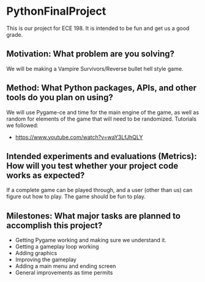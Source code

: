 # PythonFinalProject
This is our project for ECE 198. It is intended to be fun and get us a good grade.

## Motivation: What problem are you solving? 
We will be making a Vampire Survivors/Reverse bullet hell style game. 

## Method: What Python packages, APIs, and other tools do you plan on using?
We will use Pygame-ce and time for the main engine of the game, as well as random for elements of the game that will need to be randomized. 
Tutorials we followed:
* https://www.youtube.com/watch?v=waY3LfJhQLY 


## Intended experiments and evaluations (Metrics): How will you test whether your project code works as expected?
If a complete game can be played through, and a user (other than us) can figure out how to play. The game should be fun to play.

## Milestones: What major tasks are planned to accomplish this project?
* Getting Pygame working and making sure we understand it.
* Getting a gameplay loop working
* Adding graphics
* Improving the gameplay
* Adding a main menu and ending screen
* General improvements as time permits
